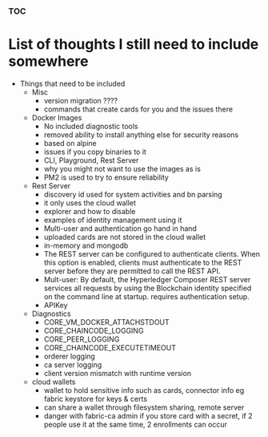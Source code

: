 ### [TOC](./TOC.md)

# List of thoughts I still need to include somewhere
- Things that need to be included
  - Misc
     - version migration ????
     - commands that create cards for you and the issues there   
  - Docker Images
     - No included diagnostic tools
     - removed ability to install anything else for security reasons
     - based on alpine
     - issues if you copy binaries to it
     - CLI, Playground, Rest Server
     - why you might not want to use the images as is
     - PM2 is used to try to ensure reliability
  - Rest Server
     - discovery id used for system activities and bn parsing
     - it only uses the cloud wallet
     - explorer and how to disable
     - examples of identity management using it
     - Multi-user and authentication go hand in hand
     - uploaded cards are not stored in the cloud wallet
     - in-memory and mongodb
     - The REST server can be configured to authenticate clients. When this option is enabled, clients must authenticate to the REST server before they are permitted to call the REST API.
     - Mult-user: By default, the Hyperledger Composer REST server services all requests by using the Blockchain identity specified on the command line at startup. requires authentication setup.
     - APIKey
  - Diagnostics
     - CORE_VM_DOCKER_ATTACHSTDOUT
     - CORE_CHAINCODE_LOGGING
     - CORE_PEER_LOGGING
     - CORE_CHAINCODE_EXECUTETIMEOUT     
     - orderer logging
     - ca server logging
     - client version mismatch with runtime version     
  - cloud wallets
    - wallet to hold sensitive info such as cards, connector info eg fabric keystore for keys & certs
    - can share a wallet through filesystem sharing, remote server
    - danger with fabric-ca admin if you store card with a secret, if 2 people use it at the same time, 2 enrollments can occur
